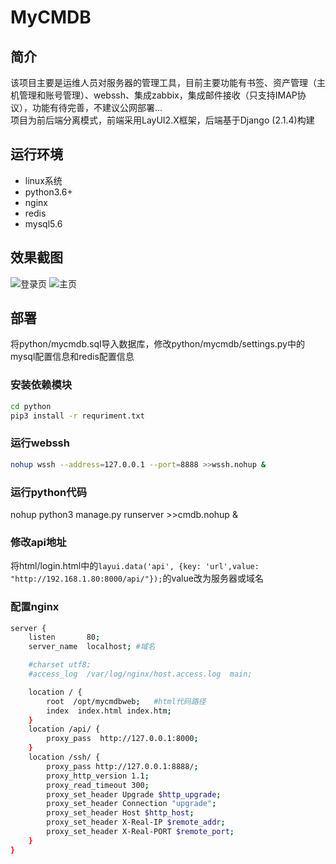 # MyCMDB
## 简介
该项目主要是运维人员对服务器的管理工具，目前主要功能有书签、资产管理（主机管理和账号管理）、webssh、集成zabbix，集成邮件接收（只支持IMAP协议），功能有待完善，不建议公网部署...<br/>
项目为前后端分离模式，前端采用LayUI2.X框架，后端基于Django (2.1.4)构建
## 运行环境
- linux系统
- python3.6+
- nginx
- redis
- mysql5.6
## 效果截图
![登录页](http://py0u41dsf.bkt.clouddn.com/%E5%BE%AE%E4%BF%A1%E5%9B%BE%E7%89%87_20190918175300.png)
![主页](http://py0u41dsf.bkt.clouddn.com/687474703a2f2f7079307534316473662e626b742e636c6f7564646e2e636f6d2f2545352542452541452545342542462541312545352539422542452545372538392538375f32303139303931383138303133312e706e67.png)
## 部署
将python/mycmdb.sql导入数据库，修改python/mycmdb/settings.py中的mysql配置信息和redis配置信息
### 安装依赖模块
```bash
cd python
pip3 install -r requriment.txt
```
### 运行webssh
```bash
nohup wssh --address=127.0.0.1 --port=8888 >>wssh.nohup &
```
### 运行python代码
nohup python3 manage.py runserver >>cmdb.nohup &
### 修改api地址
将html/login.html中的`layui.data('api', {key: 'url',value: "http://192.168.1.80:8000/api/"});`的value改为服务器或域名
### 配置nginx
```bash
server {
    listen       80;
    server_name  localhost; #域名

    #charset utf8;  
    #access_log  /var/log/nginx/host.access.log  main;

    location / {
        root  /opt/mycmdbweb;   #html代码路径
        index  index.html index.htm;
    }
    location /api/ {
        proxy_pass  http://127.0.0.1:8000;
    }
    location /ssh/ {
        proxy_pass http://127.0.0.1:8888/;
        proxy_http_version 1.1;
        proxy_read_timeout 300;
        proxy_set_header Upgrade $http_upgrade;
        proxy_set_header Connection "upgrade";
        proxy_set_header Host $http_host;
        proxy_set_header X-Real-IP $remote_addr;
        proxy_set_header X-Real-PORT $remote_port;
    }
}
```
